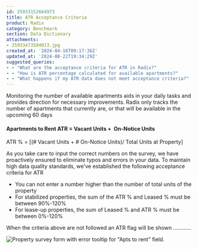 ```yaml
---
id: 25933152664973
title: ATR Acceptance Criteria 
product: Radix
category: Benchmark
section: Data Dictionary
attachments:
- 25933473504013.jpg
created_at: '2024-04-16T09:17:36Z'
updated_at: '2024-08-22T19:34:29Z'
suggested_queries:
- - "What are the acceptance criteria for ATR in Radix?"
- - "How is ATR percentage calculated for available apartments?"
- - "What happens if my ATR data does not meet acceptance criteria?"
---
```

Monitoring the number of available apartments aids in your daily tasks and provides direction for necessary improvements. Radix only tracks the number of apartments that currently are, or that will be available in the upcoming 60 days 

#### Apartments to Rent ATR = Vacant Units +  On-Notice Units

ATR % = [(# Vacant Units + # On-Notice Units)/ Total Units at Property]

As you take care to input the correct numbers on the survey, we have proactively ensured to eliminate typos and errors in your data. To maintain high data quality standards, we've established the following acceptance criteria for ATR

+ You can not enter a number higher than the number of total units of the property
+ For stabilized properties, the sum of the ATR % and Leased % must be between 90%-120%
+ For lease-up properties, the sum of Leased % and ATR % must be between 0%-120%

When the criteria above are not followed an ATR flag will be shown ............

![Property survey form with error tooltip for "Apts to rent" field.](attachments/25933473504013.jpg)